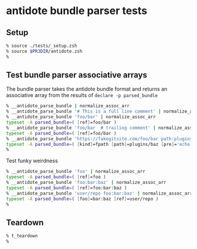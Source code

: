 # antidote bundle parser tests

## Setup

```zsh
% source ./tests/_setup.zsh
% source $PRJDIR/antidote.zsh
%
```

## Test bundle parser associative arrays

The bundle parser takes the antidote bundle format and returns an associative array
from the results of `declare -p parsed_bundle`

```zsh
% __antidote_parse_bundle | normalize_assoc_arr
% __antidote_parse_bundle '# This is a full line comment' | normalize_assoc_arr
% __antidote_parse_bundle 'foo/bar' | normalize_assoc_arr
typeset -A parsed_bundle=( [ref]=foo/bar )
% __antidote_parse_bundle 'foo/bar  # trailing comment' | normalize_assoc_arr
typeset -A parsed_bundle=( [ref]=foo/bar )
% __antidote_parse_bundle 'https://fakegitsite.com/foo/bar path:plugins/baz kind:fpath pre:"echo hello world"' | normalize_assoc_arr
typeset -A parsed_bundle=( [kind]=fpath [path]=plugins/baz [pre]='echo hello world' [ref]=https://fakegitsite.com/foo/bar )
%
```

Test funky weirdness

```zsh
% __antidote_parse_bundle 'foo' | normalize_assoc_arr
typeset -A parsed_bundle=( [ref]=foo )
% __antidote_parse_bundle 'foo:bar:baz' | normalize_assoc_arr
typeset -A parsed_bundle=( [ref]=foo:bar:baz )
% __antidote_parse_bundle 'user/repo foo:bar:baz' | normalize_assoc_arr
typeset -A parsed_bundle=( [foo]=bar:baz [ref]=user/repo )
%
```

## Teardown

```zsh
% t_teardown
%
```
